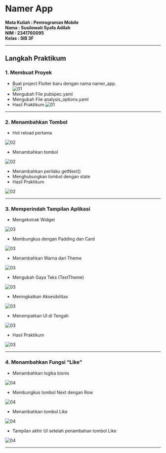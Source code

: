 # Namer App

**Mata Kuliah : Pemrograman Mobile**  
**Nama        : Susilowati Syafa Adilah**  
**NIM         : 2341760095**  
**Kelas       : SIB 3F**  

---

## Langkah Praktikum

### 1. Membuat Proyek
- Buat project Flutter baru dengan nama namer_app.  
![01](images/tp01.png)  
- Mengubah File pubspec.yaml
- Mengubah File analysis_options.yaml
- Hasil Praktikum
![01](images/tp02.png) 

---

### 2. Menambahkan Tombol
- Hot reload pertama

![02](images/tp2.1.png) 

- Menambahkan tombol

![02](images/tp2.2.png) 

- Menambahkan perilaku getNext()
- Menghubungkan tombol dengan state
- Hasil Praktikum

![02](images/demo2.gif) 

---

### 3. Memperindah Tampilan Aplikasi
- Mengekstrak Widget

![03](images/demo3.gif) 

- Membungkus dengan Padding dan Card

![03](images/demo3.2.gif) 

- Menambahkan Warna dari Theme

![03](images/tp03.png)

- Mengubah Gaya Teks (TextTheme)

![03](images/tp3.2.png)

- Meningkatkan Aksesibilitas

![03](images/demo3.3.gif)

- Menempatkan UI di Tengah

![03](images/demo3.4.gif)

- Hasil Praktikum

![03](images/demo3.5.gif)

---

### 4. Menambahkan Fungsi “Like”
- Menambahkan logika bisnis

![04](images/tp4.png)

- Membungkus tombol Next dengan Row

![04](images/tp4.1.png)

- Menambahkan tombol Like

![04](images/tp4.2.png)

- Tampilan akhir UI setelah penambahan tombol Like

![04](images/demo4.gif)

---